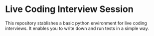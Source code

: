 # Live Coding Interview Session

This repository stablishes a basic python environment for live coding interviews.
It enables you to write down and run tests in a simple way.
